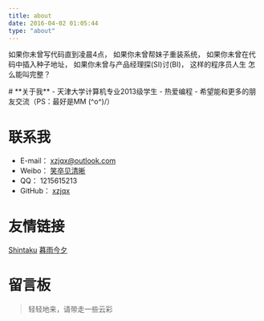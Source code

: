 ```yaml
---
title: about
date: 2016-04-02 01:05:44
type: "about"
---
```

<p>如果你未曾写代码直到凌晨4点，
如果你未曾帮妹子重装系统，
如果你未曾在代码中插入种子地址，
如果你未曾与产品经理探(SI)讨(BI)，
 这样的程序员人生 怎么能叫完整？</p>
# **关于我**
- 天津大学计算机专业2013级学生
- 热爱编程
- 希望能和更多的朋友交流（PS：最好是MM  (^o^)/）

# **联系我**
- E-mail： xzjqx@outlook.com
- Weibo：  [笑卒见清晰](http://weibo.com/xzjqx)
- QQ：     1215615213
- GitHub： [xzjqx](https://github.com/xzjqx)

# **友情链接**
[Shintaku](https://www.shintaku.cc/) [暮雨今夕](http://muyus.cc/)


# **留言板**
> 轻轻地来，请带走一些云彩
